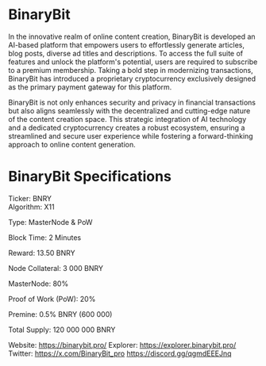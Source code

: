 # BinaryBit 
In the innovative realm of online content creation, BinaryBit is developed an AI-based platform that empowers users to effortlessly generate articles, blog posts, diverse ad titles and descriptions. To access the full suite of features and unlock the platform's potential, users are required to subscribe to a premium membership. Taking a bold step in modernizing transactions, BinaryBit has introduced a proprietary cryptocurrency exclusively designed as the primary payment gateway for this platform.

BinaryBit is not only enhances security and privacy in financial transactions but also aligns seamlessly with the decentralized and cutting-edge nature of the content creation space. This strategic integration of AI technology and a dedicated cryptocurrency creates a robust ecosystem, ensuring a streamlined and secure user experience while fostering a forward-thinking approach to online content generation.

# BinaryBit Specifications

Ticker:  BNRY<br>
Algorithm:  X11

Type:  MasterNode & PoW

Block Time:  2 Minutes

Reward:  13.50 BNRY

Node Collateral:  3 000 BNRY

MasterNode:  80%

Proof of Work (PoW):  20%

Premine:  0.5% BNRY (600 000)

Total Supply:  120 000 000 BNRY
 
Website:
https://binarybit.pro/
Explorer:
https://explorer.binarybit.pro/
Twitter:
https://x.com/BinaryBit_pro
https://discord.gg/qgmdEEEJnq
